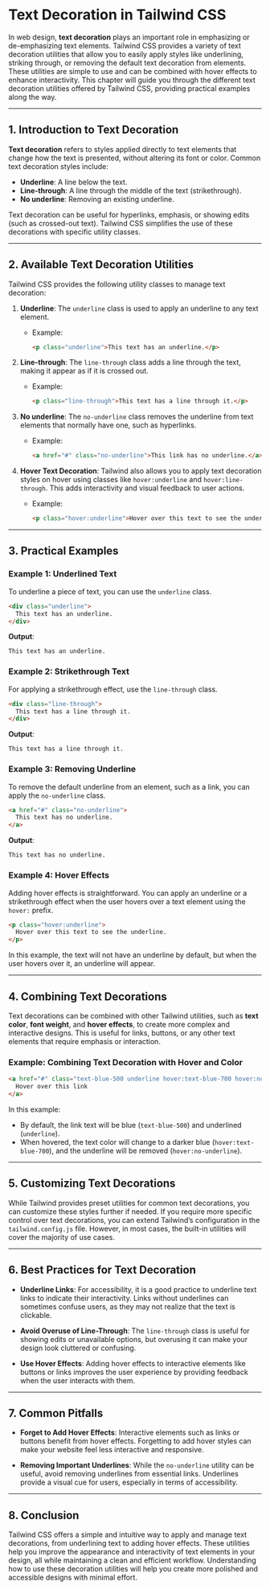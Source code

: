 # Text Decoration in Tailwind CSS

In web design, **text decoration** plays an important role in emphasizing or de-emphasizing text elements. Tailwind CSS provides a variety of text decoration utilities that allow you to easily apply styles like underlining, striking through, or removing the default text decoration from elements. These utilities are simple to use and can be combined with hover effects to enhance interactivity. This chapter will guide you through the different text decoration utilities offered by Tailwind CSS, providing practical examples along the way.

---

## 1. Introduction to Text Decoration

**Text decoration** refers to styles applied directly to text elements that change how the text is presented, without altering its font or color. Common text decoration styles include:
- **Underline**: A line below the text.
- **Line-through**: A line through the middle of the text (strikethrough).
- **No underline**: Removing an existing underline.

Text decoration can be useful for hyperlinks, emphasis, or showing edits (such as crossed-out text). Tailwind CSS simplifies the use of these decorations with specific utility classes.

---

## 2. Available Text Decoration Utilities

Tailwind CSS provides the following utility classes to manage text decoration:

1. **Underline**: The `underline` class is used to apply an underline to any text element.
   - Example:
     ```html
     <p class="underline">This text has an underline.</p>
     ```

2. **Line-through**: The `line-through` class adds a line through the text, making it appear as if it is crossed out.
   - Example:
     ```html
     <p class="line-through">This text has a line through it.</p>
     ```

3. **No underline**: The `no-underline` class removes the underline from text elements that normally have one, such as hyperlinks.
   - Example:
     ```html
     <a href="#" class="no-underline">This link has no underline.</a>
     ```

4. **Hover Text Decoration**: Tailwind also allows you to apply text decoration styles on hover using classes like `hover:underline` and `hover:line-through`. This adds interactivity and visual feedback to user actions.
   - Example:
     ```html
     <p class="hover:underline">Hover over this text to see the underline.</p>
     ```

---

## 3. Practical Examples

### Example 1: Underlined Text

To underline a piece of text, you can use the `underline` class.

```html
<div class="underline">
  This text has an underline.
</div>
```

**Output**:
```
This text has an underline.
```

### Example 2: Strikethrough Text

For applying a strikethrough effect, use the `line-through` class.

```html
<div class="line-through">
  This text has a line through it.
</div>
```

**Output**:
```
This text has a line through it.
```

### Example 3: Removing Underline

To remove the default underline from an element, such as a link, you can apply the `no-underline` class.

```html
<a href="#" class="no-underline">
  This text has no underline.
</a>
```

**Output**:
```
This text has no underline.
```

### Example 4: Hover Effects

Adding hover effects is straightforward. You can apply an underline or a strikethrough effect when the user hovers over a text element using the `hover:` prefix.

```html
<p class="hover:underline">
  Hover over this text to see the underline.
</p>
```

In this example, the text will not have an underline by default, but when the user hovers over it, an underline will appear.

---

## 4. Combining Text Decorations

Text decorations can be combined with other Tailwind utilities, such as **text color**, **font weight**, and **hover effects**, to create more complex and interactive designs. This is useful for links, buttons, or any other text elements that require emphasis or interaction.

### Example: Combining Text Decoration with Hover and Color

```html
<a href="#" class="text-blue-500 underline hover:text-blue-700 hover:no-underline">
  Hover over this link
</a>
```

In this example:
- By default, the link text will be blue (`text-blue-500`) and underlined (`underline`).
- When hovered, the text color will change to a darker blue (`hover:text-blue-700`), and the underline will be removed (`hover:no-underline`).

---

## 5. Customizing Text Decorations

While Tailwind provides preset utilities for common text decorations, you can customize these styles further if needed. If you require more specific control over text decorations, you can extend Tailwind’s configuration in the `tailwind.config.js` file. However, in most cases, the built-in utilities will cover the majority of use cases.

---

## 6. Best Practices for Text Decoration

- **Underline Links**: For accessibility, it is a good practice to underline text links to indicate their interactivity. Links without underlines can sometimes confuse users, as they may not realize that the text is clickable.
  
- **Avoid Overuse of Line-Through**: The `line-through` class is useful for showing edits or unavailable options, but overusing it can make your design look cluttered or confusing.
  
- **Use Hover Effects**: Adding hover effects to interactive elements like buttons or links improves the user experience by providing feedback when the user interacts with them.

---

## 7. Common Pitfalls

- **Forget to Add Hover Effects**: Interactive elements such as links or buttons benefit from hover effects. Forgetting to add hover styles can make your website feel less interactive and responsive.
  
- **Removing Important Underlines**: While the `no-underline` utility can be useful, avoid removing underlines from essential links. Underlines provide a visual cue for users, especially in terms of accessibility.

---

## 8. Conclusion

Tailwind CSS offers a simple and intuitive way to apply and manage text decorations, from underlining text to adding hover effects. These utilities help you improve the appearance and interactivity of text elements in your design, all while maintaining a clean and efficient workflow. Understanding how to use these decoration utilities will help you create more polished and accessible designs with minimal effort.
